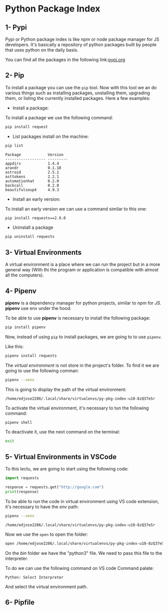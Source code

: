 # Python Package Index

## 1- Pypi

Pypi or Python package index is like npm or node package manager for JS developers. It's basically a repository of python packages built by people that uses python on the daily basis.

You can find all the packages in the following link:[pypi.org](pypi.org)

## 2- Pip

To install a package you can use the `pip` tool. Now with this tool we an do various things such as installing packages, unstalling them, upgrading them, or listing the currently installed packages. Here a few examples:

- Install a package:
 
To install a package we use the following command:

```bash
pip install request 
```

- List packages install on the machine:

```bash
pip list
```

```text
Package            Version
------------------ ---------
appdirs            1.4.4
arandr             0.1.10
astroid            2.5.1
asttokens          2.2.1
automationhat      0.2.0
backcall           0.2.0
beautifulsoup4     4.9.3
```

- Install an early version:

To install an early version we can use a command similar to this one:

```bash
pip install requests==2.9.0
```

- Uninstall a package

```bash
pip uninstall requests
```

## 3- Virtual Environments

A virtual environment is a place where we can run the project but in a more general way (With thi the program or application is compatible with almost all the computers).

## 4- Pipenv

**pipenv** is a dependency manager for python projects, similar to _npm_ for _JS_. **pipenv** use env under the hood.

To be able to use **pipenv** is necessary to install the following package:

```bash
pip install pipenv
```

Now, instead of using `pip` to install packages, we are going to to use `pipenv`.

Like this:

```bash
pipenv install requests
```

The _virtual environment_ is not store in the project's folder. To find it we are going to use the following comman:

```bash
pipenv --venv
```

This is going to display the path of the virtual environment:

```text
/home/edjose2206/.local/share/virtualenvs/py-pkg-index-u10-8zQ37eSr
```

To activate the virtual environment, it's necessary to tun the following command:

```bash
pipenv shell
```

To deactivate it, use the next command on the terminal:

```bash
exit
```

## 5- Virtual Environments in VSCode

To this lectu, we are going to start using the following code:

```python
import requests

response = requests.get("http://google.com")
print(response)
```

To be able to run the code in virtual environment using VS code extension, it's necessary to have the _env_ path:

```bash
pipenv --venv
```

```text
/home/edjose2206/.local/share/virtualenvs/py-pkg-index-u10-8zQ37eSr
```

Now we use the `open` to open the folder:

```bash
open /home/edjose2206/.local/share/virtualenvs/py-pkg-index-u10-8zQ37eSr
```

On the _bin_ folder we have the "python3" file. We need to pass this file to the interpreter.

To do we can use the following command on VS code Command palate:

`Python: Select Interpreter`

And select the virtual environment path.

## 6-  Pipfile